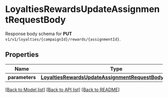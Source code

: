 # LoyaltiesRewardsUpdateAssignmentRequestBody

Response body schema for **PUT** `v1/v1/loyalties/{campaignId}/rewards/{assignmentId}`.

## Properties
Name | Type | Description | Notes
------------ | ------------- | ------------- | -------------
**parameters** | [**LoyaltiesRewardsUpdateAssignmentRequestBodyParameters**](LoyaltiesRewardsUpdateAssignmentRequestBodyParameters.md) |  | [optional] 

[[Back to Model list]](../README.md#documentation-for-models) [[Back to API list]](../README.md#documentation-for-api-endpoints) [[Back to README]](../README.md)


